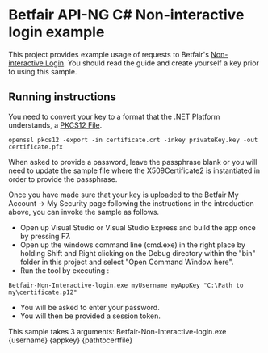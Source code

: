 # Betfair API-NG C# Non-interactive login example
This project provides example usage of requests to Betfair's [Non-interactive Login](https://api.developer.betfair.com/services/webapps/docs/display/1smk3cen4v3lu3yomq5qye0ni/Non-Interactive+%28bot%29+login). You should read the guide and create yourself a key prior to using this sample.

## Running instructions
You need to convert your key to a format that the .NET Platform understands, a [PKCS12 File](http://en.wikipedia.org/wiki/PKCS_12).
```shell
openssl pkcs12 -export -in certificate.crt -inkey privateKey.key -out certificate.pfx
```
When asked to provide a password, leave the passphrase blank or you will need to update the sample file where the X509Certificate2 is instantiated in order to provide the passphrase.

Once you have made sure that your key is uploaded to the Betfair My Account -> My Security page following the instructions in the introduction above, you can invoke the sample as follows. 

* Open up Visual Studio or Visual Studio Express and build the app once by pressing F7.
* Open up the windows command line (cmd.exe) in the right place by holding Shift and Right clicking on the Debug directory within the "bin" folder in this project and select "Open Command Window here".
* Run the tool by executing :
```shell 
Betfair-Non-Interactive-login.exe myUsername myAppKey "C:\Path to my\certificate.p12"
```

* You will be asked to enter your password.
* You will then be provided a session token.

This sample takes 3 arguments: Betfair-Non-Interactive-login.exe {username} {appkey} {pathtocertfile}